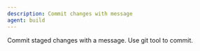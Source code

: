 ```yaml
---
description: Commit changes with message
agent: build
---
```


Commit staged changes with a message. Use git tool to commit.